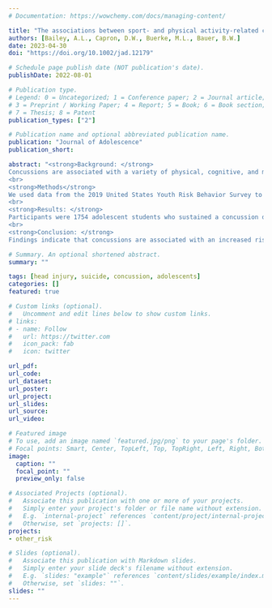 ```yaml
---
# Documentation: https://wowchemy.com/docs/managing-content/

title: "The associations between sport- and physical activity-related concussions and suicidality, suicide capability, and hopelessness among high school adolescents"
authors: [Bailey, A.L., Capron, D.W., Buerke, M.L., Bauer, B.W.]
date: 2023-04-30
doi: "https://doi.org/10.1002/jad.12179"

# Schedule page publish date (NOT publication's date).
publishDate: 2022-08-01

# Publication type.
# Legend: 0 = Uncategorized; 1 = Conference paper; 2 = Journal article;
# 3 = Preprint / Working Paper; 4 = Report; 5 = Book; 6 = Book section;
# 7 = Thesis; 8 = Patent
publication_types: ["2"]

# Publication name and optional abbreviated publication name.
publication: "Journal of Adolescence"
publication_short:

abstract: "<strong>Background: </strong>
Concussions are associated with a variety of physical, cognitive, and mental health impairments. If sustained during adolescence, a time when the brain is undergoing development, the risk of long-term impairments becomes heightened. This is a notable subject for investigation as many concussions are sustained among adolescents during high school sports and other physical activities.
<br>
<strong>Methods</strong>
We used data from the 2019 United States Youth Risk Behavior Survey to investigate the association between concussions and suicidality (i.e., suicide ideation, planning, and attempts), suicide capability (i.e., physical fighting and weapon carrying), and hopelessness, a risk factor for suicide. We utilized a cross-sectional design and used multivariate regression models and t tests for analysis.
<br>
<strong>Results: </strong>
Participants were 1754 adolescent students who sustained a concussion during the prior year (54.61% male; M age = 15.94) and 9795 adolescent students who did not sustain a concussion during the prior year (47.27% male; M age = 15.95). Females were less likely (13.23%) than males (17.12%) to report at least one concussion in the past 12 months. Both male and female students who had experienced a concussion were more likely to report physical fighting, weapon carrying, and hopelessness. Male students with a concussion history were also more likely to report suicide attempts than male students without a concussion history.
<br>
<strong>Conclusion: </strong>
Findings indicate that concussions are associated with an increased risk of suicide attempts, suicide capability, and hopelessness among male adolescents and suicide capability and hopelessness among female adolescents. They further suggest a need for additional mental health support and safety policies for student-athletes and other at-risk adolescents."

# Summary. An optional shortened abstract.
summary: ""

tags: [head injury, suicide, concussion, adolescents]
categories: []
featured: true

# Custom links (optional).
#   Uncomment and edit lines below to show custom links.
# links:
# - name: Follow
#   url: https://twitter.com
#   icon_pack: fab
#   icon: twitter

url_pdf: 
url_code:
url_dataset:
url_poster:
url_project:
url_slides:
url_source:
url_video:

# Featured image
# To use, add an image named `featured.jpg/png` to your page's folder. 
# Focal points: Smart, Center, TopLeft, Top, TopRight, Left, Right, BottomLeft, Bottom, BottomRight.
image:
  caption: ""
  focal_point: ""
  preview_only: false

# Associated Projects (optional).
#   Associate this publication with one or more of your projects.
#   Simply enter your project's folder or file name without extension.
#   E.g. `internal-project` references `content/project/internal-project/index.md`.
#   Otherwise, set `projects: []`.
projects:
- other_risk

# Slides (optional).
#   Associate this publication with Markdown slides.
#   Simply enter your slide deck's filename without extension.
#   E.g. `slides: "example"` references `content/slides/example/index.md`.
#   Otherwise, set `slides: ""`.
slides: ""
---
```

